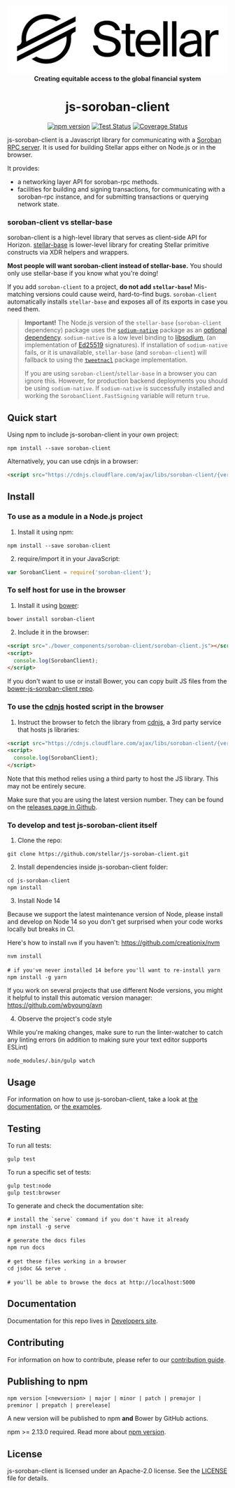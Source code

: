 <div align="center">
  <img alt="Stellar" src="https://github.com/stellar/.github/raw/master/stellar-logo.png" width="558" />
  <br/>
  <strong>Creating equitable access to the global financial system</strong>
  <h1>js-soroban-client</h1>
</div>

<p align="center">
  <a href="https://badge.fury.io/js/soroban-client"><img src="https://badge.fury.io/js/soroban-client.svg" alt="npm version" height="18"></a>
  <a href="https://github.com/stellar/js-soroban-client/actions/workflows/tests.yml"><img alt="Test Status" src="https://github.com/stellar/js-soroban-client/actions/workflows/tests.yml/badge.svg" /></a>
  <a href="https://coveralls.io/github/stellar/js-soroban-client?branch=master"><img alt="Coverage Status" src="https://coveralls.io/repos/stellar/js-soroban-client/badge.svg?branch=master&service=github" /></a>
</p>

js-soroban-client is a Javascript library for communicating with a
[Soroban RPC server](https://github.com/stellar/go/tree/master/exp/services/soroban-rpc).
It is used for building Stellar apps either on Node.js or in the browser.

It provides:

- a networking layer API for soroban-rpc methods.
- facilities for building and signing transactions, for communicating with a
  soroban-rpc instance, and for submitting transactions or querying network
  state.

### soroban-client vs stellar-base

soroban-client is a high-level library that serves as client-side API for Horizon.
[stellar-base](https://github.com/stellar/js-stellar-base) is lower-level
library for creating Stellar primitive constructs via XDR helpers and wrappers.

**Most people will want soroban-client instead of stellar-base.** You should only
use stellar-base if you know what you're doing!

If you add `soroban-client` to a project, **do not add `stellar-base`!** Mis-matching
versions could cause weird, hard-to-find bugs. `soroban-client` automatically
installs `stellar-base` and exposes all of its exports in case you need them.

> **Important!** The Node.js version of the `stellar-base` (`soroban-client` dependency) package
> uses the [`sodium-native`](https://www.npmjs.com/package/sodium-native) package as
> an [optional dependency](https://docs.npmjs.com/files/package.json#optionaldependencies). `sodium-native` is
> a low level binding to [libsodium](https://github.com/jedisct1/libsodium),
> (an implementation of [Ed25519](https://ed25519.cr.yp.to/) signatures).
> If installation of `sodium-native` fails, or it is unavailable, `stellar-base` (and `soroban-client`) will
> fallback to using the [`tweetnacl`](https://www.npmjs.com/package/tweetnacl) package implementation.
>
> If you are using `soroban-client`/`stellar-base` in a browser you can ignore
> this. However, for production backend deployments you should be
> using `sodium-native`. If `sodium-native` is successfully installed and working the
> `SorobanClient.FastSigning` variable will return `true`.

## Quick start

Using npm to include js-soroban-client in your own project:

```shell
npm install --save soroban-client
```

Alternatively, you can use cdnjs in a browser:

```html
<script src="https://cdnjs.cloudflare.com/ajax/libs/soroban-client/{version}/soroban-client.js"></script>
````

## Install

### To use as a module in a Node.js project

1. Install it using npm:

```shell
npm install --save soroban-client
```

2. require/import it in your JavaScript:

```js
var SorobanClient = require('soroban-client');
```

### To self host for use in the browser

1. Install it using [bower](http://bower.io):

```shell
bower install soroban-client
```

2. Include it in the browser:

```html
<script src="./bower_components/soroban-client/soroban-client.js"></script>
<script>
  console.log(SorobanClient);
</script>
```

If you don't want to use or install Bower, you can copy built JS files from the
[bower-js-soroban-client
repo](https://github.com/stellar/bower-js-soroban-client).

### To use the [cdnjs](https://cdnjs.com/libraries/soroban-client) hosted script in the browser

1. Instruct the browser to fetch the library from
   [cdnjs](https://cdnjs.com/libraries/soroban-client), a 3rd party service that
   hosts js libraries:

```html
<script src="https://cdnjs.cloudflare.com/ajax/libs/soroban-client/{version}/soroban-client.js"></script>
<script>
  console.log(SorobanClient);
</script>
```

Note that this method relies using a third party to host the JS library. This
may not be entirely secure.

Make sure that you are using the latest version number. They can be found on the
[releases page in Github](https://github.com/stellar/js-soroban-client/releases).

### To develop and test js-soroban-client itself

1. Clone the repo:

```shell
git clone https://github.com/stellar/js-soroban-client.git
```

2. Install dependencies inside js-soroban-client folder:

```shell
cd js-soroban-client
npm install
```

3. Install Node 14

Because we support the latest maintenance version of Node, please install and develop on Node 14 so you don't get surprised when your code works locally but breaks in CI.

Here's how to install `nvm` if you haven't: https://github.com/creationix/nvm

```shell
nvm install

# if you've never installed 14 before you'll want to re-install yarn
npm install -g yarn
```

If you work on several projects that use different Node versions, you might it
helpful to install this automatic version manager:
https://github.com/wbyoung/avn

4. Observe the project's code style

While you're making changes, make sure to run the linter-watcher to catch any
   linting errors (in addition to making sure your text editor supports ESLint)

```shell
node_modules/.bin/gulp watch
````

## Usage

For information on how to use js-soroban-client, take a look at [the
documentation](https://stellar.github.io/js-soroban-client/), or [the
examples](https://github.com/stellar/js-soroban-client/tree/master/docs/reference).

## Testing

To run all tests:

```shell
gulp test
```

To run a specific set of tests:

```shell
gulp test:node
gulp test:browser
```

To generate and check the documentation site:

```shell
# install the `serve` command if you don't have it already
npm install -g serve

# generate the docs files
npm run docs

# get these files working in a browser
cd jsdoc && serve .

# you'll be able to browse the docs at http://localhost:5000
```

## Documentation

Documentation for this repo lives in
[Developers site](https://github.com/stellar/js-soroban-client/blob/master/docs/reference/readme.md).

## Contributing

For information on how to contribute, please refer to our
[contribution guide](https://github.com/stellar/js-soroban-client/blob/master/CONTRIBUTING.md).

## Publishing to npm

```
npm version [<newversion> | major | minor | patch | premajor | preminor | prepatch | prerelease]
```

A new version will be published to npm **and** Bower by GitHub actions.

npm >= 2.13.0 required. Read more about
[npm version](https://docs.npmjs.com/cli/version).

## License

js-soroban-client is licensed under an Apache-2.0 license. See the
[LICENSE](https://github.com/stellar/js-soroban-client/blob/master/LICENSE) file
for details.
